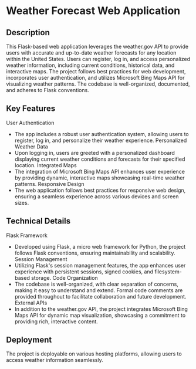 # Weather Forecast Web Application

## Description
This Flask-based web application leverages the weather.gov API to provide users with accurate and up-to-date weather forecasts for any location within the United States. Users can register, log in, and access personalized weather information, including current conditions, historical data, and interactive maps. The project follows best practices for web development, incorporates user authentication, and utilizes Microsoft Bing Maps API for visualizing weather patterns. The codebase is well-organized, documented, and adheres to Flask conventions.

## Key Features
User Authentication
  - The app includes a robust user authentication system, allowing users to register, log in, and personalize their weather experience.
Personalized Weather Data
  - Upon logging in, users are greeted with a personalized dashboard displaying current weather conditions and forecasts for their specified location.
Integrated Maps
  - The integration of Microsoft Bing Maps API enhances user experience by providing dynamic, interactive maps showcasing real-time weather patterns.
Responsive Design
  - The web application follows best practices for responsive web design, ensuring a seamless experience across various devices and screen sizes.

## Technical Details
Flask Framework
  - Developed using Flask, a micro web framework for Python, the project follows Flask conventions, ensuring maintainability and scalability.
Session Management
  - Utilizing Flask's session management features, the app enhances user experience with persistent sessions, signed cookies, and filesystem-based storage.
Code Organization
  - The codebase is well-organized, with clear separation of concerns, making it easy to understand and extend. Formal code comments are provided throughout to facilitate collaboration and future development.
External APIs
  - In addition to the weather.gov API, the project integrates Microsoft Bing Maps API for dynamic map visualization, showcasing a commitment to providing rich, interactive content.

 ## Deployment
The project is deployable on various hosting platforms, allowing users to access weather information seamlessly.


   
